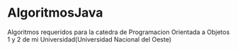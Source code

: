# AlgoritmosJava
Algoritmos requeridos para la catedra de Programacion Orientada a Objetos 1 y 2 de mi Universidad(Universidad Nacional del Oeste)

